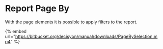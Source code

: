 # Report Page By

With the page elements it is possible to apply filters to the report.

{% embed url="https://bitbucket.org/decisyon/manual/downloads/PageBySelection.mp4" %}



